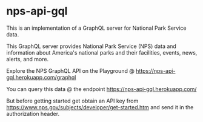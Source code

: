 # nps-api-gql

This is an implementation of a GraphQL server for National Park Service data.

This GraphQL server provides National Park Service (NPS) data and information about America's national parks and their facilities, events, news, alerts, and more. 

Explore the NPS GraphQL API on the Playground @ https://nps-api-gql.herokuapp.com/graphql

You can query this data @ the endpoint https://nps-api-gql.herokuapp.com/

But before getting started get obtain an API key from https://www.nps.gov/subjects/developer/get-started.htm and send it in the authorization header.








